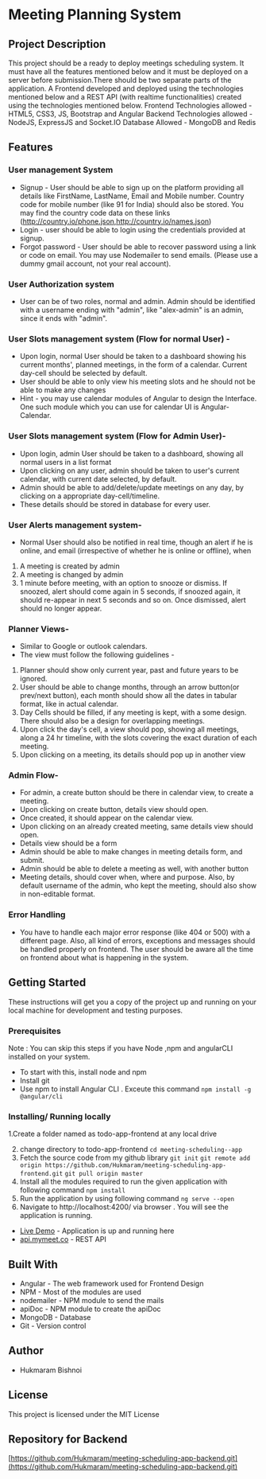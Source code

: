 #  Meeting Planning System
## Project Description
This project should be a ready to deploy meetings scheduling system. It must have all
the features mentioned below and it must be deployed on a server before
submission.There should be two separate parts of the application. A Frontend
developed and deployed using the technologies mentioned below and a REST API (with
realtime functionalities) created using the technologies mentioned below.
Frontend Technologies allowed - HTML5, CSS3, JS, Bootstrap and Angular
Backend Technologies allowed - NodeJS, ExpressJS and Socket.IO
Database Allowed - MongoDB and Redis
## Features
 ### User management System
* Signup - User should be able to sign up on the platform providing all
details like FirstName, LastName, Email and Mobile number. Country
code for mobile number (like 91 for India) should also be stored. You may
find the country code data on these links
(http://country.io/phone.json,http://country.io/names.json)
* Login - user should be able to login using the credentials provided at
signup.
* Forgot password - User should be able to recover password using a link or
code on email. You may use Nodemailer to send emails. (Please use a
dummy gmail account, not your real account).
### User Authorization system
* User can be of two roles, normal and admin. Admin should be identified
with a username ending with "admin", like "alex-admin" is an admin, since
it ends with "admin".
### User Slots management system (Flow for normal User) -
* Upon login, normal User should be taken to a dashboard showing his
current months', planned meetings, in the form of a calendar. Current
day-cell should be selected by default.
* User should be able to only view his meeting slots and he should not be
able to make any changes
* Hint - you may use calendar modules of Angular to design the Interface. One
such module which you can use for calendar UI is Angular-Calendar.
### User Slots management system (Flow for Admin User)-
* Upon login, admin User should be taken to a dashboard, showing all
normal users in a list format
* Upon clicking on any user, admin should be taken to user's current
calendar, with current date selected, by default.
* Admin should be able to add/delete/update meetings on any day, by
clicking on a appropriate day-cell/timeline.
* These details should be stored in database for every user.
### User Alerts management system-
* Normal User should also be notified in real time, though an alert if he is
online, and email (irrespective of whether he is online or offline), when
1. A meeting is created by admin
2. A meeting is changed by admin
3. 1 minute before meeting, with an option to snooze or dismiss. If
snoozed, alert should come again in 5 seconds, if snoozed again, it
should re-appear in next 5 seconds and so on. Once dismissed,
alert should no longer appear.
### Planner Views-
*  Similar to Google or outlook calendars.
* The view must follow the following guidelines -
1. Planner should show only current year, past and future years to be
ignored.
2. User should be able to change months, through an arrow button(or
prev/next button), each month should show all the dates in tabular
format, like in actual calendar.
3. Day Cells should be filled, if any meeting is kept, with a some
design. There should also be a design for overlapping meetings.
4. Upon click the day's cell, a view should pop, showing all meetings,
along a 24 hr timeline, with the slots covering the exact duration of
each meeting.
5. Upon clicking on a meeting, its details should pop up in another
view
### Admin Flow-
* For admin, a create button should be there in calendar view, to
create a meeting.
* Upon clicking on create button, details view should open.
* Once created, it should appear on the calendar view.
* Upon clicking on an already created meeting, same details view
should open.
* Details view should be a form
* Admin should be able to make changes in meeting details form,
and submit.
* Admin should be able to delete a meeting as well, with another
button
* Meeting details, should cover when, where and purpose. Also, by
default username of the admin, who kept the meeting, should also
show in non-editable format.
### Error Handling
*  You have to handle each major error response
(like 404 or 500) with a different page. Also, all kind of errors, exceptions and
messages should be handled properly on frontend. The user should be aware all
the time on frontend about what is happening in the system.

## Getting Started
These instructions will get you a copy of the project up and running on your local machine for development and testing purposes.

### Prerequisites
Note : You can skip this steps if you have Node ,npm and angularCLI installed on your system.

* To start with this, install node and npm
* Install git
* Use npm to install Angular CLI . Exceute this command `npm install -g @angular/cli`
### Installing/ Running locally
1.Create a folder named as todo-app-frontend at any local drive

2. change directory to todo-app-frontend
`cd meeting-scheduling--app`
3. Fetch the source code from my github library
`git init`
`git remote add origin https://github.com/Hukmaram/meeting-scheduling-app-frontend.git`
`git pull origin master`
4. Install all the modules required to run the given application with following command
`npm install`
5. Run the application by using following command
`ng serve --open`
6. Navigate to http://localhost:4200/ via browser . You will see the application is running.

 * [Live Demo](http://mymeet.co/) - Application is up and running here
 * [api.mymeet.co](api.mymeet.co) - REST API
 
## Built With
* Angular - The web framework used for Frontend Design
* NPM - Most of the modules are used
* nodemailer - NPM module to send the mails
* apiDoc - NPM module to create the apiDoc
* MongoDB - Database
* Git - Version control

## Author
* Hukmaram Bishnoi

## License
This project is licensed under the MIT License

## Repository for Backend
[https://github.com/Hukmaram/meeting-scheduling-app-backend.git](https://github.com/Hukmaram/meeting-scheduling-app-backend.git)
